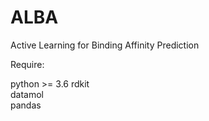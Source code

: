 # ALBA
Active Learning for Binding Affinity Prediction

Require: 

python >= 3.6
rdkit   
datamol   
pandas
